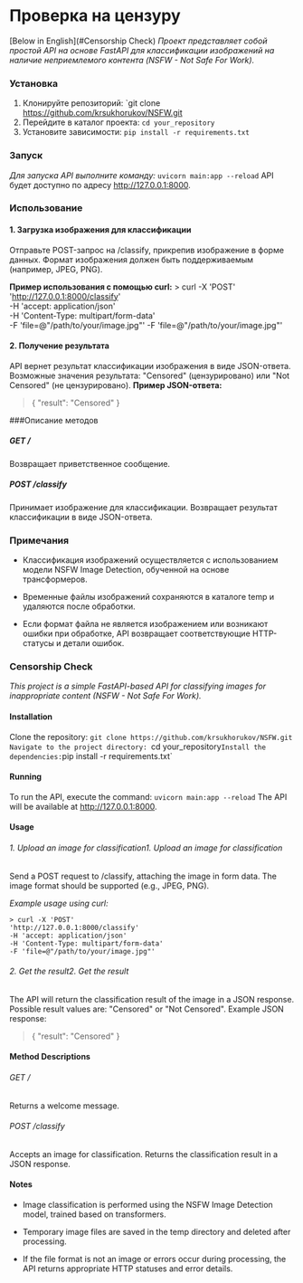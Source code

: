 
# Проверка на цензуру
[Below in English](#Censorship Check)
*Проект представляет собой простой API на основе FastAPI для классификации изображений на наличие неприемлемого контента (NSFW - Not Safe For Work).*

### Установка
1. Клонируйте репозиторий:
`git clone https://github.com/krsukhorukov/NSFW.git
2.  Перейдите в каталог проекта:
`cd your_repository`
3. Установите зависимости:
`pip install -r requirements.txt`

### Запуск
*Для запуска API выполните команду:*
`uvicorn main:app --reload`
API будет доступно по адресу http://127.0.0.1:8000.

### Использование
#### 1. Загрузка изображения для классификации
Отправьте POST-запрос на /classify, прикрепив изображение в форме данных. Формат изображения должен быть поддерживаемым (например, JPEG, PNG).

**Пример использования с помощью curl:**
	> curl -X 'POST' \
	  'http://127.0.0.1:8000/classify' \
	  -H 'accept: application/json' \
	  -H 'Content-Type: multipart/form-data' \
	  -F 'file=@"/path/to/your/image.jpg"'  -F 'file=@"/path/to/your/image.jpg"'

#### 2. Получение результата
API вернет результат классификации изображения в виде JSON-ответа. Возможные значения результата: "Censored" (цензурировано) или "Not Censored" (не цензурировано).
**Пример JSON-ответа:**

> {
  "result": "Censored"
}

###Описание методов
##### GET /
Возвращает приветственное сообщение.

##### POST /classify
Принимает изображение для классификации. Возвращает результат классификации в виде JSON-ответа.

### Примечания
- Классификация изображений осуществляется с использованием модели NSFW Image Detection, обученной на основе трансформеров.

- Временные файлы изображений сохраняются в каталоге temp и удаляются после обработки.

- Если формат файла не является изображением или возникают ошибки при обработке, API возвращает соответствующие HTTP-статусы и детали ошибок.

### Censorship Check
*This project is a simple FastAPI-based API for classifying images for inappropriate content (NSFW - Not Safe For Work).*

#### Installation
Clone the repository:
`git clone https://github.com/krsukhorukov/NSFW.git
Navigate to the project directory:
`cd your_repository`
Install the dependencies:
`pip install -r requirements.txt`
#### Running
To run the API, execute the command:
`uvicorn main:app --reload`
The API will be available at http://127.0.0.1:8000.

#### Usage
###### 1. Upload an image for classification1. Upload an image for classification
Send a POST request to /classify, attaching the image in form data. The image format should be supported (e.g., JPEG, PNG).

*Example usage using curl:*


	> curl -X 'POST'
	'http://127.0.0.1:8000/classify'
	-H 'accept: application/json'
	-H 'Content-Type: multipart/form-data'
	-F 'file=@"/path/to/your/image.jpg"'

###### 2.  Get the result2.  Get the result
The API will return the classification result of the image in a JSON response. Possible result values are: "Censored" or "Not Censored".
Example JSON response:



> 	{
	"result": "Censored"
	}

#### Method Descriptions
###### GET /
Returns a welcome message.

###### POST /classify
Accepts an image for classification. Returns the classification result in a JSON response.

#### Notes
- Image classification is performed using the NSFW Image Detection model, trained based on transformers.

- Temporary image files are saved in the temp directory and deleted after processing.

- If the file format is not an image or errors occur during processing, the API returns appropriate HTTP statuses and error details.



